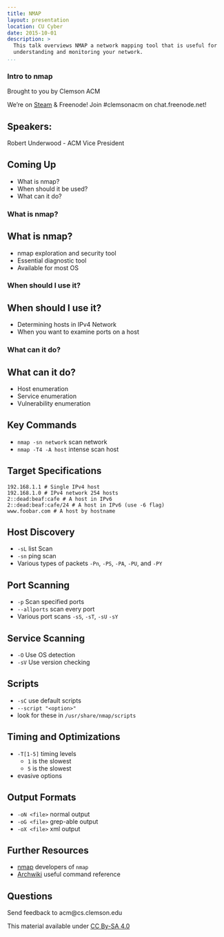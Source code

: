```yaml
---
title: NMAP
layout: presentation
location: CU Cyber
date: 2015-10-01
description: >
  This talk overviews NMAP a network mapping tool that is useful for
  understanding and monitoring your network.
...
```

<section>
<section id="intro-to-nmap" class="title-slide slide level1">
<h1>Intro to nmap</h1>
<p>Brought to you by Clemson ACM</p>
<p>We’re on <a href="http://steamcommunity.com/groups/clemsonacm">Steam</a> &amp; Freenode! Join #clemsonacm on chat.freenode.net!</p>
</section>
<section id="speakers" class="slide level2">
<h2>Speakers:</h2>
<p>Robert Underwood - ACM Vice President</p>
</section>
<section id="coming-up" class="slide level2">
<h2>Coming Up</h2>
<ul>
<li>What is nmap?</li>
<li>When should it be used?</li>
<li>What can it do?</li>
</ul>
</section></section>
<section>
<section id="what-is-nmap" class="title-slide slide level1">
<h1>What is nmap?</h1>

</section>
<section id="what-is-nmap-1" class="slide level2">
<h2>What is nmap?</h2>
<ul>
<li>nmap exploration and security tool</li>
<li>Essential diagnostic tool</li>
<li>Available for most OS</li>
</ul>
</section></section>
<section>
<section id="when-should-i-use-it" class="title-slide slide level1">
<h1>When should I use it?</h1>

</section>
<section id="when-should-i-use-it-1" class="slide level2">
<h2>When should I use it?</h2>
<ul>
<li>Determining hosts in IPv4 Network</li>
<li>When you want to examine ports on a host</li>
</ul>
</section></section>
<section>
<section id="what-can-it-do" class="title-slide slide level1">
<h1>What can it do?</h1>

</section>
<section id="what-can-it-do-1" class="slide level2">
<h2>What can it do?</h2>
<ul>
<li>Host enumeration</li>
<li>Service enumeration</li>
<li>Vulnerability enumeration</li>
</ul>
</section>
<section id="key-commands" class="slide level2">
<h2>Key Commands</h2>
<ul>
<li><code>nmap -sn network</code> scan network</li>
<li><code>nmap -T4 -A host</code> intense scan host</li>
</ul>
</section>
<section id="target-specifications" class="slide level2">
<h2>Target Specifications</h2>
<pre><code>192.168.1.1 # Single IPv4 host
192.168.1.0 # IPv4 network 254 hosts
2::dead:beaf:cafe # A host in IPv6
2::dead:beaf:cafe/24 # A host in IPv6 (use -6 flag)
www.foobar.com # A host by hostname</code></pre>
</section>
<section id="host-discovery" class="slide level2">
<h2>Host Discovery</h2>
<ul>
<li><code>-sL</code> list Scan</li>
<li><code>-sn</code> ping scan</li>
<li>Various types of packets <code>-Pn</code>, <code>-PS</code>, <code>-PA</code>, <code>-PU</code>, and <code>-PY</code></li>
</ul>
</section>
<section id="port-scanning" class="slide level2">
<h2>Port Scanning</h2>
<ul>
<li><code>-p</code> Scan specified ports</li>
<li><code>--allports</code> scan every port</li>
<li>Various port scans <code>-sS</code>, <code>-sT</code>, <code>-sU</code> <code>-sY</code></li>
</ul>
</section>
<section id="service-scanning" class="slide level2">
<h2>Service Scanning</h2>
<ul>
<li><code>-O</code> Use OS detection</li>
<li><code>-sV</code> Use version checking</li>
</ul>
</section>
<section id="scripts" class="slide level2">
<h2>Scripts</h2>
<ul>
<li><code>-sC</code> use default scripts</li>
<li><code>--script "&lt;option&gt;"</code></li>
<li>look for these in <code>/usr/share/nmap/scripts</code></li>
</ul>
</section>
<section id="timing-and-optimizations" class="slide level2">
<h2>Timing and Optimizations</h2>
<ul>
<li><code>-T[1-5]</code> timing levels
<ul>
<li><code>1</code> is the slowest</li>
<li><code>5</code> is the slowest</li>
</ul></li>
<li>evasive options</li>
</ul>
</section>
<section id="output-formats" class="slide level2">
<h2>Output Formats</h2>
<ul>
<li><code>-oN &lt;file&gt;</code> normal output</li>
<li><code>-oG &lt;file&gt;</code> grep-able output</li>
<li><code>-oX &lt;file&gt;</code> xml output</li>
</ul>
</section>
<section id="further-resources" class="slide level2">
<h2>Further Resources</h2>
<ul>
<li><a href="https://nmap.org/">nmap</a> developers of <code>nmap</code></li>
<li><a href="https://wiki.archlinux.org/index.php/Main_Page">Archwiki</a> useful command reference</li>
</ul>
</section>
<section id="questions" class="slide level2">
<h2>Questions</h2>
<p>Send feedback to acm@cs.clemson.edu</p>
<p>This material available under <a href="http://creativecommons.org/licenses/by-sa/4.0/">CC By-SA 4.0</a></p>
</section></section>
